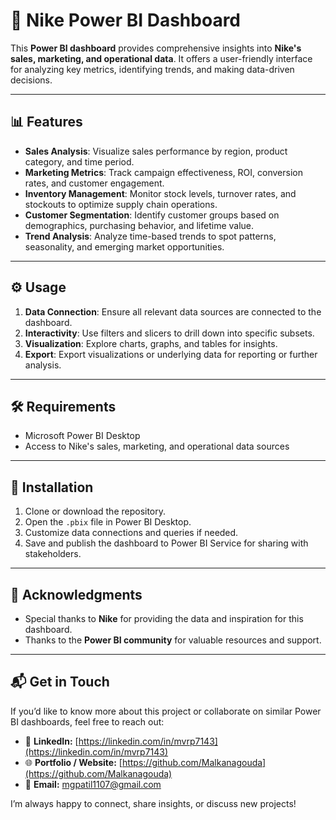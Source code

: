 # 👟 Nike Power BI Dashboard  

This **Power BI dashboard** provides comprehensive insights into **Nike's sales, marketing, and operational data**. It offers a user-friendly interface for analyzing key metrics, identifying trends, and making data-driven decisions.  

---

## 📊 Features  

- **Sales Analysis**: Visualize sales performance by region, product category, and time period.  
- **Marketing Metrics**: Track campaign effectiveness, ROI, conversion rates, and customer engagement.  
- **Inventory Management**: Monitor stock levels, turnover rates, and stockouts to optimize supply chain operations.  
- **Customer Segmentation**: Identify customer groups based on demographics, purchasing behavior, and lifetime value.  
- **Trend Analysis**: Analyze time-based trends to spot patterns, seasonality, and emerging market opportunities.  

---

## ⚙️ Usage  

1. **Data Connection**: Ensure all relevant data sources are connected to the dashboard.  
2. **Interactivity**: Use filters and slicers to drill down into specific subsets.  
3. **Visualization**: Explore charts, graphs, and tables for insights.  
4. **Export**: Export visualizations or underlying data for reporting or further analysis.  

---

## 🛠️ Requirements  

- Microsoft Power BI Desktop  
- Access to Nike's sales, marketing, and operational data sources  

---

## 🚀 Installation  

1. Clone or download the repository.  
2. Open the `.pbix` file in Power BI Desktop.  
3. Customize data connections and queries if needed.  
4. Save and publish the dashboard to Power BI Service for sharing with stakeholders.  
---

## 🙏 Acknowledgments  

- Special thanks to **Nike** for providing the data and inspiration for this dashboard.  
- Thanks to the **Power BI community** for valuable resources and support.  

---

## 📬 Get in Touch  

If you’d like to know more about this project or collaborate on similar Power BI dashboards, feel free to reach out:  

- 💼 **LinkedIn:** [https://linkedin.com/in/mvrp7143](https://linkedin.com/in/mvrp7143)  
- 🌐 **Portfolio / Website:** [https://github.com/Malkanagouda](https://github.com/Malkanagouda)  
- 📩 **Email:** mgpatil1107@gmail.com  

I’m always happy to connect, share insights, or discuss new projects!

